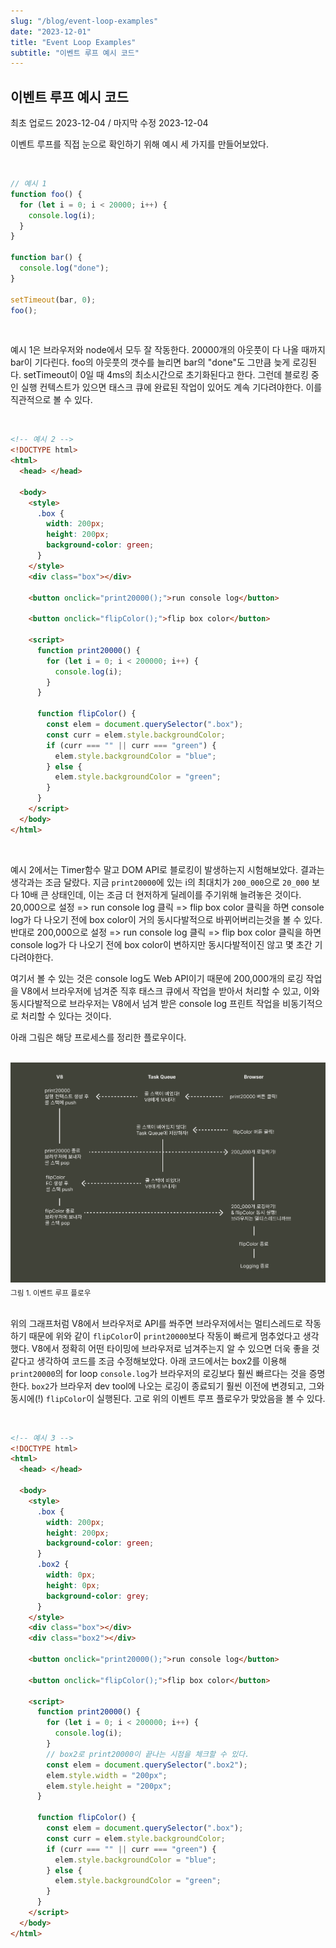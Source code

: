 ```yaml
---
slug: "/blog/event-loop-examples"
date: "2023-12-01"
title: "Event Loop Examples"
subtitle: "이벤트 루프 예시 코드"
---
```


## **이벤트 루프 예시 코드**

<p class="text-time">최초 업로드 2023-12-04 / 마지막 수정 2023-12-04</p>

이벤트 루프를 직접 눈으로 확인하기 위해 예시 세 가지를 만들어보았다.

<br/>

```javascript
// 예시 1
function foo() {
  for (let i = 0; i < 20000; i++) {
    console.log(i);
  }
}

function bar() {
  console.log("done");
}

setTimeout(bar, 0);
foo();
```

<br/>

예시 1은 브라우저와 node에서 모두 잘 작동한다. 20000개의 아웃풋이 다 나올 때까지 bar이 기다린다.
foo의 아웃풋의 갯수를 늘리면 bar의 "done"도 그만큼 늦게 로깅된다. setTimeout이 0일 때 4ms의 최소시간으로
초기화된다고 한다. 그런데 블로킹 중인 실행 컨텍스트가 있으면 태스크 큐에 완료된 작업이 있어도 계속 기다려야한다. 이를 직관적으로 볼 수 있다.

<br/>

```html
<!-- 예시 2 -->
<!DOCTYPE html>
<html>
  <head> </head>

  <body>
    <style>
      .box {
        width: 200px;
        height: 200px;
        background-color: green;
      }
    </style>
    <div class="box"></div>

    <button onclick="print20000();">run console log</button>

    <button onclick="flipColor();">flip box color</button>

    <script>
      function print20000() {
        for (let i = 0; i < 200000; i++) {
          console.log(i);
        }
      }

      function flipColor() {
        const elem = document.querySelector(".box");
        const curr = elem.style.backgroundColor;
        if (curr === "" || curr === "green") {
          elem.style.backgroundColor = "blue";
        } else {
          elem.style.backgroundColor = "green";
        }
      }
    </script>
  </body>
</html>
```

<br/>

예시 2에서는 Timer함수 말고 DOM API로 블로킹이 발생하는지 시험해보았다. 결과는 생각과는 조금 달랐다.
지금 `print20000`에 있는 i의 최대치가 `200_000`으로 `20_000` 보다 10배 큰 상태인데, 이는 조금 더 현저하게
딜레이를 주기위해 늘려놓은 것이다. 20,000으로 설정 => run console log 클릭 => flip box color 클릭을 하면
console log가 다 나오기 전에 box color이 거의 동시다발적으로 바뀌어버리는것을 볼 수 있다. 반대로 200,000으로 설정 => run console log 클릭 => flip box color 클릭을 하면 console log가 다 나오기 전에 box color이 변하지만 동시다발적이진 않고 몇 초간 기다려야한다.

여기서 볼 수 있는 것은 console log도 Web API이기 때문에 200,000개의 로깅 작업을 V8에서 브라우저에 넘겨준 직후 태스크 큐에서 작업을 받아서 처리할 수 있고, 이와 동시다발적으로 브라우저는 V8에서 넘겨 받은 console log 프린트 작업을 비동기적으로 처리할 수 있다는 것이다.

아래 그림은 해당 프로세스를 정리한 플로우이다.

<br/>

<div class="image-container">
  <img class="md-image" src="/images/event-loop-ex.png" alt="event-loop-example-flow"/>
  <sub class>그림 1. 이벤트 루프 플로우</sub>
</div>

<br/>

위의 그래프처럼 V8에서 브라우저로 API를 쏴주면 브라우저에서는 멀티스레드로 작동하기 때문에 위와 같이 `flipColor`이 `print20000`보다 작동이 빠르게 멈추었다고 생각했다. V8에서 정확히 어떤 타이밍에 브라우저로 넘겨주는지 알 수 있으면 더욱 좋을 것 같다고 생각하여 코드를 조금 수정해보았다. 아래 코드에서는 box2를 이용해 `print20000`의 for loop `console.log`가 브라우저의 로깅보다 훨씬 빠르다는 것을 증명한다. `box2`가 브라우저 dev tool에 나오는 로깅이 종료되기 훨씬 이전에 변경되고, 그와 동시에(!) `flipColor`이 실행된다.
고로 위의 이벤트 루프 플로우가 맞았음을 볼 수 있다.

<br/>

```html
<!-- 예시 3 -->
<!DOCTYPE html>
<html>
  <head> </head>

  <body>
    <style>
      .box {
        width: 200px;
        height: 200px;
        background-color: green;
      }
      .box2 {
        width: 0px;
        height: 0px;
        background-color: grey;
      }
    </style>
    <div class="box"></div>
    <div class="box2"></div>

    <button onclick="print20000();">run console log</button>

    <button onclick="flipColor();">flip box color</button>

    <script>
      function print20000() {
        for (let i = 0; i < 200000; i++) {
          console.log(i);
        }
        // box2로 print20000이 끝나는 시점을 체크할 수 있다.
        const elem = document.querySelector(".box2");
        elem.style.width = "200px";
        elem.style.height = "200px";
      }

      function flipColor() {
        const elem = document.querySelector(".box");
        const curr = elem.style.backgroundColor;
        if (curr === "" || curr === "green") {
          elem.style.backgroundColor = "blue";
        } else {
          elem.style.backgroundColor = "green";
        }
      }
    </script>
  </body>
</html>
```
